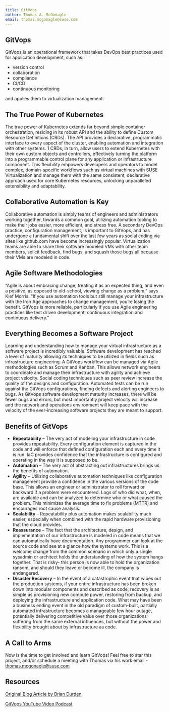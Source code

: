 ```yaml
---
title: GitVops
author: Thomas A. McGonagle
email: thomas.mcgonagle@suse.com
---
```


## GitVops
GitVops is an operational framework that takes DevOps best practices used for application development, such as:

* version control
* collaboration
* compliance
* CI/CD
* continuous monitoring

and applies them to virtualization management.

## The True Power of Kubernetes
The true power of Kubernetes extends far beyond simple container orchestration, residing in its robust API and the ability to define Custom Resource Definitions (CRDs). The API provides a declarative, programmatic interface to every aspect of the cluster, enabling automation and integration with other systems. 1  CRDs, in turn, allow users to extend Kubernetes with their own custom objects and controllers, effectively turning the platform into a programmable control plane for any application or infrastructure component.  This flexibility empowers developers and operators to model complex, domain-specific workflows such as virtual machines with SUSE Virtualization and manage them with the same consistent, declarative approach used for core Kubernetes resources, unlocking unparalleled extensibility and adaptability.

## Collaborative Automation is Key
Collaborative automation is simply teams of engineers and administrators working together, towards a common goal, utilizing automation tooling to make their jobs easier, more efficient, and stress free. A secondary DevOps practice, configuration management, is important to GitVops, and has undergone a fundamental shift over the last few years as social coding via sites like github.com have become increasingly popular. Virtualization teams are able to share their software modeled VMs with other team members, solicit feedback, find bugs, and squash those bugs all because their VMs are modeled in code.

## Agile Software Methodologies
“Agile is about embracing change, treating it as an expected thing, and even a positive, as opposed to old-school, viewing change as a problem,” says Kief Morris. “If you use automation tools but still manage your infrastructure with the Iron Age approaches to change management, you’re losing the benefit. GitVops is more reliable, particularly if you use Agile engineering practices like test driven development, continuous integration and continuous delivery.”

## Everything Becomes a Software Project
Learning and understanding how to manage your virtual infrastructure as a software project is incredibly valuable. Software development has reached a level of maturity allowing its techniques to be utilized in fields such as infrastructure engineering. A GitVops workflow can be managed via Agile methodologies such as Scrum and Kanban. This allows network engineers to coordinate and manage their infrastructure with agility and achieve project velocity. Social coding techniques such as peer review increase the quality of the designs and configuration. Automated tests can be run against the GitVops configurations, finding defects and alerting engineers to bugs. As GitVops software development maturity increases, there will be fewer bugs and errors, but most importantly project velocity will increase and the network and operations environment will keep pace with the velocity of the ever-increasing software projects they are meant to support.

## Benefits of GitVops
* **Repeatability** – The very act of modeling your infrastructure in code provides repeatability. Every configuration element is captured in the code and will enforce that defined configuration each and every time it is run. IaC provides confidence that the infrastructure is configured and operating in the way it is supposed to be.
* **Automation** – The very act of abstracting out infrastructures brings us the benefits of automation.
* **Agility** – Utilizing collaborative automation techniques like configuration management provide a confidence in the various versions of the code base. This allows an engineer or administrator to roll forward or backward if a problem were encountered. Logs of who did what, when, are available and can be analyzed to determine who or what caused the problem. This minimizes the average time to fix problems (MTTR) and encourages root cause analysis.
* **Scalability** – Repeatability plus automation makes scalability much easier, especially when combined with the rapid hardware provisioning that the cloud provides.
* **Reassurance** – The fact that the architecture, design, and implementation of our infrastructure is modeled in code means that we can automatically have documentation. Any programmer can look at the source code and see at a glance how the systems work. This is a welcome change from the common scenario in which only a single sysadmin or architect holds the understanding of how the system hangs together. That is risky- this person is now able to hold the organization ransom, and should they leave or become ill, the company is endangered.
* **Disaster Recovery** – In the event of a catastrophic event that wipes out the production systems, if your entire infrastructure has been broken down into modular components and described as code, recovery is as simple as provisioning new compute power, restoring from backup, and deploying the infrastructure and application code. What may have been a business ending event in the old paradigm of custom-built, partially automated infrastructure becomes a manageable few hour outage, potentially delivering competitive value over those organizations suffering from the same external influences, but without the power and flexibility brought about by infrastructure as code.

## A Call to Arms

Now is the time to get involved and learn GitVops! Feel free to star this project, and/or schedule a meeting with Thomas via his work email - thomas.mcgonagle@suse.com

## Resources
[Original Blog Article by Brian Durden](https://ranchergovernment.com/blog/three-easy-mode-ways-of-installing-rancher-onto-harvester)

[GitVops YouTube Video Podcast](https://www.youtube.com/live/diMTPCELjJk?si=G3wsiZDTecyElw5U)


